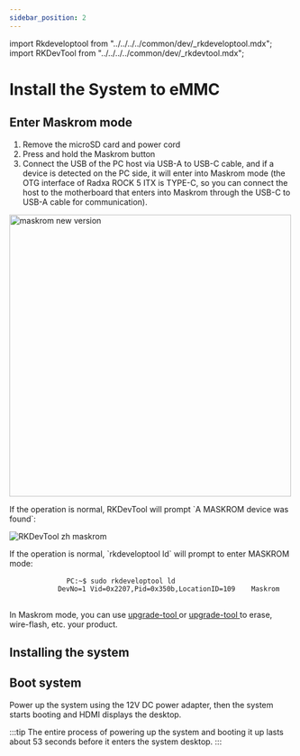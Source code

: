 ```yaml
---
sidebar_position: 2
---
```


import Rkdeveloptool from "../../../../common/dev/\_rkdeveloptool.mdx";
import RKDevTool from "../../../../common/dev/\_rkdevtool.mdx";

# Install the System to eMMC

## Enter Maskrom mode

<ol>
    <li>Remove the microSD card and power cord</li>
    <li>Press and hold the Maskrom button</li>
    <li>Connect the USB of the PC host via USB-A to USB-C cable, and if a device is detected on the PC side, it will enter into Maskrom mode (the OTG interface of Radxa ROCK 5 ITX is TYPE-C, so you can connect the host to the motherboard that enters into Maskrom through the USB-C to USB-A cable for communication).</li>
</ol>

<img src="/img/rock5itx/rock5itx-maskrom-new.webp" alt="maskrom new version" width="500" />

<Tabs groupId="platform">
    <TabItem value="Windows">
        <p>If the operation is normal, RKDevTool will prompt `A MASKROM device was found`:</p>
        <img src="/img/configuration/rkdevtool-zh-maskrom.webp" alt="RKDevTool zh maskrom" />
    </TabItem>
    <TabItem value="Linux">
        <p>If the operation is normal, `rkdeveloptool ld` will prompt to enter MASKROM mode:</p>
        <pre>
            <code>PC:~$ sudo rkdeveloptool ld
            DevNo=1	Vid=0x2207,Pid=0x350b,LocationID=109	Maskrom </code>
        </pre>
    </TabItem>
</Tabs>

<p> In Maskrom mode, you can use <a href="../../low-level-dev/rkdevtool"> upgrade-tool </a> or <a href="../../low-level-dev/upgrade-tool"> upgrade-tool </a> to erase, wire-flash, etc. your product.</p>

## Installing the system

<Tabs groupId="platform">
    <TabItem value="Windows">
        <RKDevTool series="rock5" />
    </TabItem>
    <TabItem value="Linux">
        <Rkdeveloptool series="rock5"/>
    </TabItem>
</Tabs>

## Boot system

Power up the system using the 12V DC power adapter, then the system starts booting and HDMI displays the desktop.

:::tip
The entire process of powering up the system and booting it up lasts about 53 seconds before it enters the system desktop.
:::
